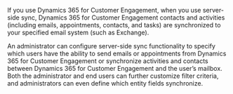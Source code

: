 If you use Dynamics 365 for Customer Engagement, when you use server-side sync, Dynamics 365 for Customer Engagement contacts and activities (including emails, appointments, contacts, and tasks) are synchronized to your specified email system (such as Exchange).  
  
 An administrator can configure server-side sync functionality to specify which users have the ability to send emails or appointments from Dynamics 365 for Customer Engagement or synchronize activities and contacts between Dynamics 365 for Customer Engagement and the user’s mailbox. Both the administrator and end users can further customize filter criteria, and administrators can even define which entity fields synchronize.